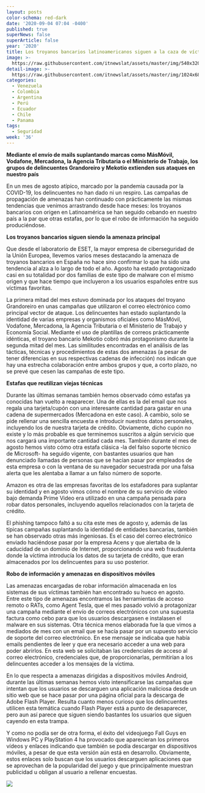 ```yaml
---
layout: posts
color-schema: red-dark
date: '2020-09-04 07:04 -0400'
published: true
superNews: false
superArticle: false
year: '2020'
title: Los troyanos bancarios latinoamericanos siguen a la caza de víctimas españolas
image: >-
  https://raw.githubusercontent.com/itnewslat/assets/master/img/540x320/Virus-Troyano-p.jpg
detail-image: >-
  https://raw.githubusercontent.com/itnewslat/assets/master/img/1024x680/Virus-Troyano-g.jpg
categories:
  - Venezuela
  - Colombia
  - Argentina
  - Perú
  - Ecuador
  - Chile
  - Panama
tags:
  - Seguridad
week: '36'
---
```

**Mediante el envío de mails suplantando marcas como MásMóvil, Vodafone, Mercadona, la Agencia Tributaria o el Ministerio de Trabajo, los grupos de delincuentes Grandoreiro y Mekotio extienden sus ataques en nuestro país**

En un mes de agosto atípico, marcado por la pandemia causada por la COVID-19, los delincuentes no han dado ni un respiro. Las campañas de propagación de amenazas han continuado con prácticamente las mismas tendencias que venimos arrastrando desde hace meses: los troyanos bancarios con origen en Latinoamérica se han seguido cebando en nuestro país a la par que otras estafas, por lo que el robo de información ha seguido produciéndose.

**Los troyanos bancarios siguen siendo la amenaza principal**

Que desde el laboratorio de ESET, la mayor empresa de ciberseguridad de la Unión Europea, llevemos varios meses destacando la amenaza de troyanos bancarios en España no hace sino confirmar lo que ha sido una tendencia al alza a lo largo de todo el año. Agosto ha estado protagonizado casi en su totalidad por dos familias de este tipo de malware con el mismo origen y que hace tiempo que incluyeron a los usuarios españoles entre sus víctimas favoritas.

La primera mitad del mes estuvo dominada por los ataques del troyano Grandoreiro en unas campañas que utilizaron el correo electrónico como principal vector de ataque. Los delincuentes han estado suplantando la identidad de varias empresas y organismos oficiales como MásMóvil, Vodafone, Mercadona, la Agencia Tributaria o el Ministerio de Trabajo y Economía Social. Mediante el uso de plantillas de correos prácticamente idénticas, el troyano bancario Mekotio cobró más protagonismo durante la segunda mitad del mes. Las similitudes encontradas en el análisis de las tácticas, técnicas y procedimientos de estas dos amenazas (a pesar de tener diferencias en sus respectivas cadenas de infección) nos indican que hay una estrecha colaboración entre ambos grupos y que, a corto plazo, no se prevé que cesen las campañas de este tipo.

**Estafas que reutilizan viejas técnicas**

Durante las últimas semanas también hemos observado cómo estafas ya conocidas han vuelto a reaparecer. Una de ellas es la del email que nos regala una tarjeta/cupón con una interesante cantidad para gastar en una cadena de supermercados (Mercadona en este caso). A cambio, solo se pide rellenar una sencilla encuesta e introducir nuestros datos personales, incluyendo los de nuestra tarjeta de crédito. Obviamente, dicho cupón no existe y lo más probable es que terminemos suscritos a algún servicio que nos cargará una importante cantidad cada mes.
También durante el mes de agosto hemos visto cómo otra estafa clásica -la del falso soporte técnico de Microsoft- ha seguido vigente, con bastantes usuarios que han denunciado llamadas de personas que se hacían pasar por empleados de esta empresa o con la ventana de su navegador secuestrada por una falsa alerta que les alentaba a llamar a un falso número de soporte.

Amazon es otra de las empresas favoritas de los estafadores para suplantar su identidad y en agosto vimos cómo el nombre de su servicio de vídeo bajo demanda Prime Video era utilizado en una campaña pensada para robar datos personales, incluyendo aquellos relacionados con la tarjeta de crédito.

El phishing tampoco faltó a su cita este mes de agosto y, además de las típicas campañas suplantando la identidad de entidades bancarias, también se han observado otras más ingeniosas. Es el caso del correo electrónico enviado haciéndose pasar por la empresa Acens y que alertaba de la caducidad de un dominio de Internet, proporcionando una web fraudulenta donde la víctima introducía los datos de su tarjeta de crédito, que eran almacenados por los delincuentes para su uso posterior.

**Robo de información y amenazas en dispositivos móviles**

Las amenazas encargadas de robar información almacenada en los sistemas de sus víctimas también han encontrado su hueco en agosto. Entre este tipo de amenazas encontramos las herramientas de acceso remoto o RATs, como Agent Tesla, que el mes pasado volvió a protagonizar una campaña mediante el envío de correos electrónicos con una supuesta factura como cebo para que los usuarios descargasen e instalasen el malware en sus sistemas.
Otra técnica menos elaborada fue la que vimos a mediados de mes con un email que se hacía pasar por un supuesto servicio de soporte del correo electrónico. En ese mensaje se indicaba que había emails pendientes de leer y que era necesario acceder a una web para poder abrirlos. En esta web se solicitaban las credenciales de acceso al correo electrónico, credenciales que, de proporcionarlas, permitirían a los delincuentes acceder a los mensajes de la víctima.

En lo que respecta a amenazas dirigidas a dispositivos móviles Android, durante las últimas semanas hemos visto intensificarse las campañas que intentan que los usuarios se descarguen una aplicación maliciosa desde un sitio web que se hace pasar por una página oficial para la descarga de Adobe Flash Player. Resulta cuanto menos curioso que los delincuentes utilicen esta temática cuando Flash Player está a punto de desaparecer, pero aun así parece que siguen siendo bastantes los usuarios que siguen cayendo en esta trampa.

Y como no podía ser de otra forma, el éxito del videojuego Fall Guys en Windows PC y PlayStation 4 ha provocado que aparecieran los primeros vídeos y enlaces indicando que también se podía descargar en dispositivos móviles, a pesar de que esta versión aún está en desarrollo. Obviamente, estos enlaces solo buscan que los usuarios descarguen aplicaciones que se aprovechan de la popularidad del juego y que principalmente muestran publicidad u obligan al usuario a rellenar encuestas.

<img src="https://tracker.metricool.com/c3po.jpg?hash=56f88a41e39ab42c063cc51676587a04"/>
